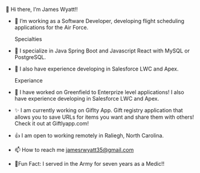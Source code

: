  👋 Hi there, I’m James Wyatt!!
- 🌱 I’m working as a Software Developer, developing flight scheduling applications for the Air Force.
  
  Specialties
- 👀 I specialize in Java Spring Boot and Javascript React with MySQL or PostgreSQL.
- 👀 I also have experience developing in Salesforce LWC and Apex.

  Experiance 
- 💞️ I have worked on Greenfield to Enterprize level applications! I also have experience developing in Salesforce LWC and Apex.  
- ✨ I am currently working on Giflty App. Gift registry application that allows you to save URLs for items you want and share them with others! Check it out at Giftlyapp.com!
- 👍 I am open to working remotely in Raliegh, North Carolina.
- 📫 How to reach me jamesrwyatt35@gmail.com
- 🌠Fun Fact: I served in the Army for seven years as a Medic!!

<!---
jamesrwyatt2/jamesrwyatt2 is a ✨ special ✨ repository because its `README.md` (this file) appears on your GitHub profile.
You can click the Preview link to take a look at your changes .
--->
